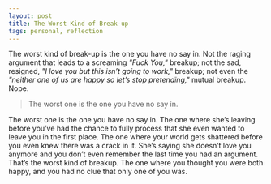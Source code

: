 ```yaml
---
layout: post
title: The Worst Kind of Break-up
tags: personal, reflection
---
```


The worst kind of break-up is the one you have no say in. Not the raging argument that leads to a screaming *"Fuck You,"* breakup; not the sad, resigned, *"I love you but this isn’t going to work,"* breakup; not even the *"neither one of us are happy so let’s stop pretending,"* mutual breakup. Nope. 

> The worst one is the one you have no say in. 

The worst one is the one you have no say in. The one where she’s leaving before you’ve had the chance to fully process that she even wanted to leave you in the first place. The one where your world gets shattered before you even knew there was a crack in it. She’s saying she doesn’t love you anymore and you don’t even remember the last time you had an argument. That’s the worst kind of breakup. The one where you thought you were both happy, and you had no clue that only one of you was.

